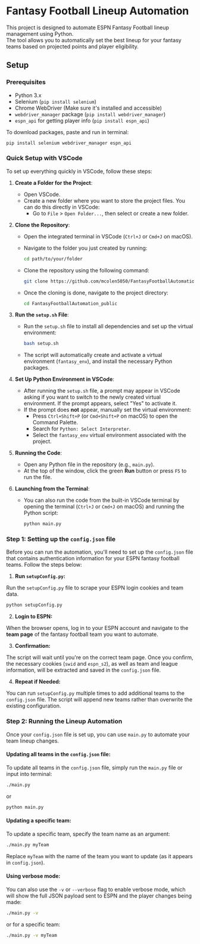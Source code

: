 # Fantasy Football Lineup Automation

This project is designed to automate ESPN Fantasy Football lineup management using Python.  
The tool allows you to automatically set the best lineup for your fantasy teams based on projected points and player eligibility.

## Setup

### Prerequisites

- Python 3.x
- Selenium (`pip install selenium`)
- Chrome WebDriver (Make sure it's installed and accessible)
- `webdriver_manager` package (`pip install webdriver_manager`)
- `espn_api` for getting player info (`pip install espn_api`)

To download packages, paste and run in terminal:
```bash
pip install selenium webdriver_manager espn_api
```

### Quick Setup with VSCode

To set up everything quickly in VSCode, follow these steps:

1. **Create a Folder for the Project**:
   - Open VSCode.
   - Create a new folder where you want to store the project files. You can do this directly in VSCode:
     - Go to `File` > `Open Folder...`, then select or create a new folder.

2. **Clone the Repository**:
   - Open the integrated terminal in VSCode (`Ctrl+J` or `Cmd+J` on macOS).
   - Navigate to the folder you just created by running:
   
     ```bash
     cd path/to/your/folder
     ```

   - Clone the repository using the following command:
   
     ```bash
     git clone https://github.com/mcolen5050/FantasyFootballAutomation_public.git
     ```

   - Once the cloning is done, navigate to the project directory:

     ```bash
     cd FantasyFootballAutomation_public
     ```

3. **Run the `setup.sh` File**:
   - Run the `setup.sh` file to install all dependencies and set up the virtual environment:
   
     ```bash
     bash setup.sh
     ```

   - The script will automatically create and activate a virtual environment (`fantasy_env`), and install the necessary Python packages.

4. **Set Up Python Environment in VSCode**:
   - After running the `setup.sh` file, a prompt may appear in VSCode asking if you want to switch to the newly created virtual environment. If the prompt appears, select "Yes" to activate it.
   - If the prompt does **not** appear, manually set the virtual environment:
     - Press `Ctrl+Shift+P` (or `Cmd+Shift+P` on macOS) to open the Command Palette.
     - Search for `Python: Select Interpreter`.
     - Select the `fantasy_env` virtual environment associated with the project.

5. **Running the Code**:
   - Open any Python file in the repository (e.g., `main.py`).
   - At the top of the window, click the green **Run** button or press `F5` to run the file.

6. **Launching from the Terminal**:
   - You can also run the code from the built-in VSCode terminal by opening the terminal (`Ctrl+J` or `Cmd+J` on macOS) and running the Python script:
   
     ```bash
     python main.py
     ```

### Step 1: Setting up the `config.json` file

Before you can run the automation, you'll need to set up the `config.json` file that contains authentication information for your ESPN fantasy football teams. Follow the steps below:

1. **Run `setupConfig.py`:**

Run the `setupConfig.py` file to scrape your ESPN login cookies and team data.

```bash  
python setupConfig.py  
```

2. **Login to ESPN:**

When the browser opens, log in to your ESPN account and navigate to the **team page** of the fantasy football team you want to automate.

3. **Confirmation:**

The script will wait until you're on the correct team page. Once you confirm, the necessary cookies (`swid` and `espn_s2`), as well as team and league information, will be extracted and saved in the `config.json` file.

4. **Repeat if Needed:**

You can run `setupConfig.py` multiple times to add additional teams to the `config.json` file. The script will append new teams rather than overwrite the existing configuration.

### Step 2: Running the Lineup Automation

Once your `config.json` file is set up, you can use `main.py` to automate your team lineup changes.

#### Updating all teams in the `config.json` file:

To update all teams in the `config.json` file, simply run the `main.py` file or input into terminal:

```bash
./main.py
```
or
```bash
python main.py
```

#### Updating a specific team:

To update a specific team, specify the team name as an argument:

```bash  
./main.py myTeam
```

Replace `myTeam` with the name of the team you want to update (as it appears in `config.json`).

#### Using verbose mode:

You can also use the `-v` or `--verbose` flag to enable verbose mode, which will show the full JSON payload sent to ESPN and the player changes being made:

```bash  
./main.py -v  
```

or for a specific team:

```bash  
./main.py -v myTeam  
```
